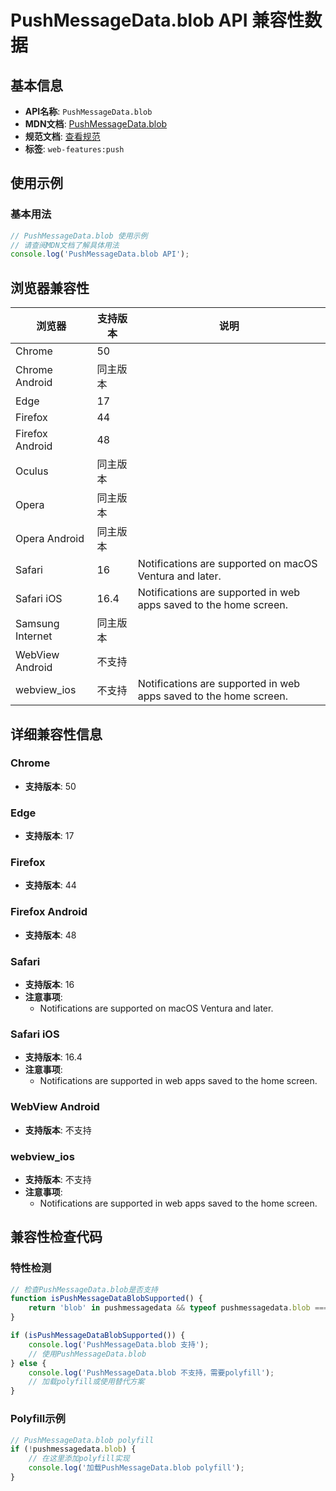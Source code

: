 # PushMessageData.blob API 兼容性数据

## 基本信息

- **API名称**: `PushMessageData.blob`
- **MDN文档**: [PushMessageData.blob](https://developer.mozilla.org/docs/Web/API/PushMessageData/blob)
- **规范文档**: [查看规范](https://w3c.github.io/push-api/#dom-pushmessagedata-blob)
- **标签**: `web-features:push`

## 使用示例

### 基本用法

```javascript
// PushMessageData.blob 使用示例
// 请查阅MDN文档了解具体用法
console.log('PushMessageData.blob API');
```

## 浏览器兼容性

| 浏览器 | 支持版本 | 说明 |
|--------|----------|------|
| Chrome | 50 |  |
| Chrome Android | 同主版本 |  |
| Edge | 17 |  |
| Firefox | 44 |  |
| Firefox Android | 48 |  |
| Oculus | 同主版本 |  |
| Opera | 同主版本 |  |
| Opera Android | 同主版本 |  |
| Safari | 16 | Notifications are supported on macOS Ventura and later. |
| Safari iOS | 16.4 | Notifications are supported in web apps saved to the home screen. |
| Samsung Internet | 同主版本 |  |
| WebView Android | 不支持 |  |
| webview_ios | 不支持 | Notifications are supported in web apps saved to the home screen. |

## 详细兼容性信息

### Chrome

- **支持版本**: 50

### Edge

- **支持版本**: 17

### Firefox

- **支持版本**: 44

### Firefox Android

- **支持版本**: 48

### Safari

- **支持版本**: 16
- **注意事项**:
  - Notifications are supported on macOS Ventura and later.

### Safari iOS

- **支持版本**: 16.4
- **注意事项**:
  - Notifications are supported in web apps saved to the home screen.

### WebView Android

- **支持版本**: 不支持

### webview_ios

- **支持版本**: 不支持
- **注意事项**:
  - Notifications are supported in web apps saved to the home screen.

## 兼容性检查代码

### 特性检测

```javascript
// 检查PushMessageData.blob是否支持
function isPushMessageDataBlobSupported() {
    return 'blob' in pushmessagedata && typeof pushmessagedata.blob === 'function';
}

if (isPushMessageDataBlobSupported()) {
    console.log('PushMessageData.blob 支持');
    // 使用PushMessageData.blob
} else {
    console.log('PushMessageData.blob 不支持，需要polyfill');
    // 加载polyfill或使用替代方案
}
```

### Polyfill示例

```javascript
// PushMessageData.blob polyfill
if (!pushmessagedata.blob) {
    // 在这里添加polyfill实现
    console.log('加载PushMessageData.blob polyfill');
}
```


